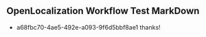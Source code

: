 ## OpenLocalization Workflow Test MarkDown
* a68fbc70-4ae5-492e-a093-9f6d5bbf8ae1 thanks!

<!--HONumber=Jul16_HO2-->


